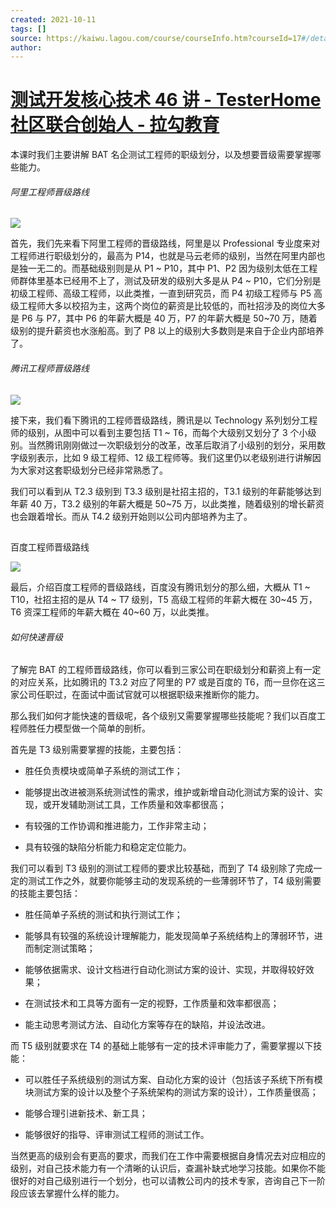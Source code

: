 ```yaml
---
created: 2021-10-11
tags: []
source: https://kaiwu.lagou.com/course/courseInfo.htm?courseId=17#/detail/pc?id=317
author: 
---
```


# [测试开发核心技术 46 讲 - TesterHome 社区联合创始人 - 拉勾教育](https://kaiwu.lagou.com/course/courseInfo.htm?courseId=17#/detail/pc?id=317)


本课时我们主要讲解 BAT 名企测试工程师的职级划分，以及想要晋级需要掌握哪些能力。

###### 阿里工程师晋级路线

![](https://s0.lgstatic.com/i/image3/M01/56/54/CgpOIF3vbWuAAeW7AAC1G8GphL8232.png)

首先，我们先来看下阿里工程师的晋级路线，阿里是以 Professional 专业度来对工程师进行职级划分的，最高为 P14，也就是马云老师的级别，当然在阿里内部也是独一无二的。而基础级别则是从 P1 ~ P10，其中 P1、P2 因为级别太低在工程师群体里基本已经用不上了，测试及研发的级别大多是从 P4 ~ P10，它们分别是初级工程师、高级工程师，以此类推，一直到研究员，而 P4 初级工程师与 P5 高级工程师大多以校招为主，这两个岗位的薪资是比较低的，而社招涉及的岗位大多是 P6 与 P7，其中 P6 的年薪大概是 40 万，P7 的年薪大概是 50~70 万，随着级别的提升薪资也水涨船高。到了 P8 以上的级别大多数则是来自于企业内部培养了。

###### 腾讯工程师晋级路线

![](https://s0.lgstatic.com/i/image3/M01/56/55/Cgq2xl3vbYqALyZaAADF8fKxYkU162.png) 

接下来，我们看下腾讯的工程师晋级路线，腾讯是以 Technology 系列划分工程师的级别，从图中可以看到主要包括 T1 ~ T6，而每个大级别又划分了 3 个小级别。当然腾讯刚刚做过一次职级划分的改革，改革后取消了小级别的划分，采用数字级别表示，比如 9 级工程师、12 级工程师等。我们这里仍以老级别进行讲解因为大家对这套职级划分已经非常熟悉了。

我们可以看到从 T2.3 级别到 T3.3 级别是社招主招的，T3.1 级别的年薪能够达到年薪 40 万，T3.2 级别的年薪大概是 50~75 万，以此类推，随着级别的增长薪资也会跟着增长。而从 T4.2 级别开始则以公司内部培养为主了。

## 

百度工程师晋级路线

![](https://s0.lgstatic.com/i/image3/M01/56/55/Cgq2xl3vbaCAZwmRAACwUZrRQ-w193.png) 

最后，介绍百度工程师的晋级路线，百度没有腾讯划分的那么细，大概从 T1 ~ T10，社招主招的是从 T4 ~ T7 级别，T5 高级工程师的年薪大概在 30~45 万，T6 资深工程师的年薪大概在 40~60 万，以此类推。

###### 如何快速晋级  

了解完 BAT 的工程师晋级路线，你可以看到三家公司在职级划分和薪资上有一定的对应关系，比如腾讯的 T3.2 对应了阿里的 P7 或是百度的 T6，而一旦你在这三家公司任职过，在面试中面试官就可以根据职级来推断你的能力。

那么我们如何才能快速的晋级呢，各个级别又需要掌握哪些技能呢？我们以百度工程师胜任力模型做一个简单的剖析。

首先是 T3 级别需要掌握的技能，主要包括：

-   胜任负责模块或简单子系统的测试工作；
    
-   能够提出改进被测系统测试性的需求，维护或新增自动化测试方案的设计、实现，或开发辅助测试工具，工作质量和效率都很高；
    
-   有较强的工作协调和推进能力，工作非常主动；
    
-   具有较强的缺陷分析能力和稳定定位能力。
    

我们可以看到 T3 级别的测试工程师的要求比较基础，而到了 T4 级别除了完成一定的测试工作之外，就要你能够主动的发现系统的一些薄弱环节了，T4 级别需要的技能主要包括：

-   胜任简单子系统的测试和执行测试工作；
    
-   能够具有较强的系统设计理解能力，能发现简单子系统结构上的薄弱环节，进而制定测试策略；
    
-   能够依据需求、设计文档进行自动化测试方案的设计、实现，并取得较好效果；
    
-   在测试技术和工具等方面有一定的视野，工作质量和效率都很高；
    
-   能主动思考测试方法、自动化方案等存在的缺陷，并设法改进。 
    

而 T5 级别就要求在 T4 的基础上能够有一定的技术评审能力了，需要掌握以下技能：

-   可以胜任子系统级别的测试方案、自动化方案的设计（包括该子系统下所有模块测试方案的设计以及整个子系统架构的测试方案的设计），工作质量很高；
    
-   能够合理引进新技术、新工具；
    
-   能够很好的指导、评审测试工程师的测试工作。
    

当然更高的级别会有更高的要求，而我们在工作中需要根据自身情况去对应相应的级别，对自己技术能力有一个清晰的认识后，查漏补缺式地学习技能。如果你不能很好的对自己级别进行一个划分，也可以请教公司内的技术专家，咨询自己下一阶段应该去掌握什么样的能力。

